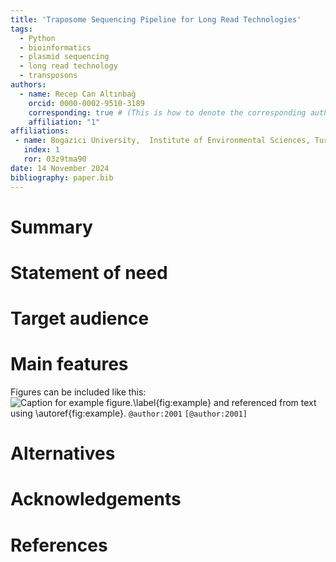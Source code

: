 ```yaml
---
title: 'Traposome Sequencing Pipeline for Long Read Technologies'
tags:
  - Python
  - bioinformatics
  - plasmid sequencing
  - long read technology
  - transposons
authors:
  - name: Recep Can Altınbağ
    orcid: 0000-0002-9510-3189
    corresponding: true # (This is how to denote the corresponding author)
    affiliation: "1"
affiliations:
 - name: Bogazici University,  Institute of Environmental Sciences, Turkey
   index: 1
   ror: 03z9tma90
date: 14 November 2024
bibliography: paper.bib
---
```


# Summary

# Statement of need

# Target audience

# Main features

Figures can be included like this:
![Caption for example figure.\label{fig:example}](figure.png)
and referenced from text using \autoref{fig:example}.
`@author:2001`
  `[@author:2001]`




## 

# Alternatives

# Acknowledgements


# References

